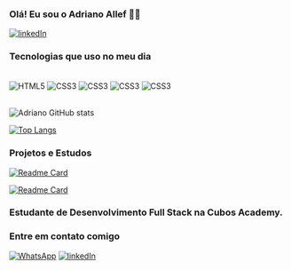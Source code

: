 ### Olá! Eu sou o Adriano Allef 🖐🏽

[![linkedIn](https://img.shields.io/badge/LinkedIn-0077B5?style=for-the-badge&logo=linkedin&logoColor=white)](https://www.linkedin.com/in/adriano-allef-pereira-596776165/)

### Tecnologias que uso no meu dia
<div style="display: inline_block"><br/>
<img align = "center" alt="HTML5" src="https://img.shields.io/badge/HTML5-E34F26?style=for-the-badge&logo=html5&logoColor=white" >
<img align = "center" alt="CSS3" src="https://img.shields.io/badge/CSS3-1572B6?style=for-the-badge&logo=css3&logoColor=white" >
<img align = "center" alt="CSS3" src="https://img.shields.io/badge/JavaScript-F7DF1E?style=for-the-badge&logo=javascript&logoColor=black" >
<img align = "center" alt="CSS3" src="https://img.shields.io/badge/TypeScript-007ACC?style=for-the-badge&logo=typescript&logoColor=white" >
<img align = "center" alt="CSS3" src="https://img.shields.io/badge/Node.js-43853D?style=for-the-badge&logo=node.js&logoColor=white" >

</div><br/>

![Adriano GitHub stats](https://github-readme-stats.vercel.app/api?username=adriano-allef&show_icons=true&theme=dracula&locale=pt-br)

[![Top Langs](https://github-readme-stats.vercel.app/api/top-langs/?username=adriano-allef&theme=dracula&locale=pt-br)](https://github.com/adriano-allef/github-readme-stats)

<div>

### Projetos e Estudos

[![Readme Card](https://github-readme-stats.vercel.app/api/pin/?username=adriano-allef&repo=testes-automatizados-JEST&theme=dracula&locale=pt-br)](https://github.com/adriano-allef/testes-automatizados-JEST)

[![Readme Card](https://github-readme-stats.vercel.app/api/pin/?username=adriano-allef&repo=testes-automatizados-JEST&theme=dracula&locale=pt-br)](https://github.com/adriano-allef/testes-automatizados-JEST)

</div>

### Estudante de Desenvolvimento Full Stack na Cubos Academy.


<div>

### Entre em contato comigo

[![WhatsApp](https://img.shields.io/badge/WhatsApp-25D366?style=for-the-badge&logo=whatsapp&logoColor=white)](https://wa.me/5519989681023)
[![linkedIn](https://img.shields.io/badge/LinkedIn-0077B5?style=for-the-badge&logo=linkedin&logoColor=white)](https://www.linkedin.com/in/adriano-allef-pereira-596776165/)

</div>
